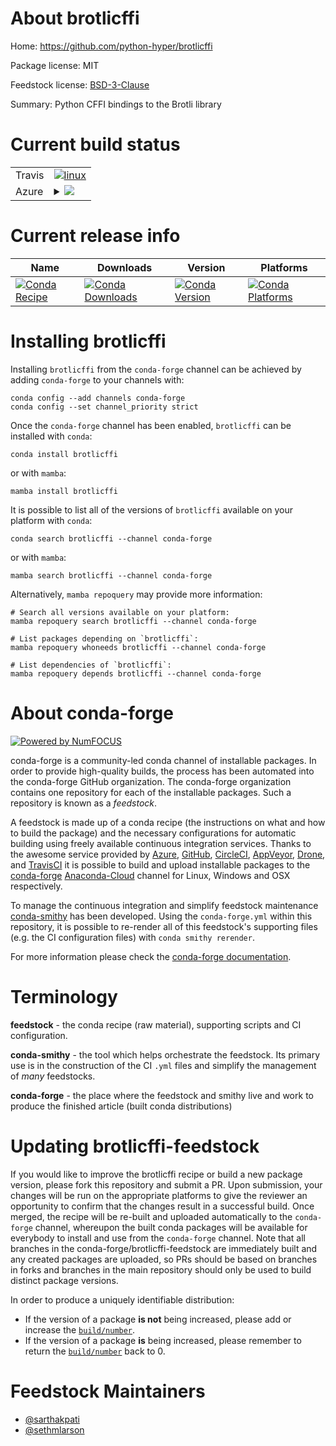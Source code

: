 About brotlicffi
================

Home: https://github.com/python-hyper/brotlicffi

Package license: MIT

Feedstock license: [BSD-3-Clause](https://github.com/conda-forge/brotlicffi-feedstock/blob/main/LICENSE.txt)

Summary: Python CFFI bindings to the Brotli library

Current build status
====================


<table><tr>
    <td>Travis</td>
    <td>
      <a href="https://app.travis-ci.com/conda-forge/brotlicffi-feedstock">
        <img alt="linux" src="https://img.shields.io/travis/com/conda-forge/brotlicffi-feedstock/main.svg?label=Linux">
      </a>
    </td>
  </tr>
    
  <tr>
    <td>Azure</td>
    <td>
      <details>
        <summary>
          <a href="https://dev.azure.com/conda-forge/feedstock-builds/_build/latest?definitionId=13321&branchName=main">
            <img src="https://dev.azure.com/conda-forge/feedstock-builds/_apis/build/status/brotlicffi-feedstock?branchName=main">
          </a>
        </summary>
        <table>
          <thead><tr><th>Variant</th><th>Status</th></tr></thead>
          <tbody><tr>
              <td>linux_64_python3.10.____cpython</td>
              <td>
                <a href="https://dev.azure.com/conda-forge/feedstock-builds/_build/latest?definitionId=13321&branchName=main">
                  <img src="https://dev.azure.com/conda-forge/feedstock-builds/_apis/build/status/brotlicffi-feedstock?branchName=main&jobName=linux&configuration=linux_64_python3.10.____cpython" alt="variant">
                </a>
              </td>
            </tr><tr>
              <td>linux_64_python3.7.____cpython</td>
              <td>
                <a href="https://dev.azure.com/conda-forge/feedstock-builds/_build/latest?definitionId=13321&branchName=main">
                  <img src="https://dev.azure.com/conda-forge/feedstock-builds/_apis/build/status/brotlicffi-feedstock?branchName=main&jobName=linux&configuration=linux_64_python3.7.____cpython" alt="variant">
                </a>
              </td>
            </tr><tr>
              <td>linux_64_python3.8.____73_pypy</td>
              <td>
                <a href="https://dev.azure.com/conda-forge/feedstock-builds/_build/latest?definitionId=13321&branchName=main">
                  <img src="https://dev.azure.com/conda-forge/feedstock-builds/_apis/build/status/brotlicffi-feedstock?branchName=main&jobName=linux&configuration=linux_64_python3.8.____73_pypy" alt="variant">
                </a>
              </td>
            </tr><tr>
              <td>linux_64_python3.8.____cpython</td>
              <td>
                <a href="https://dev.azure.com/conda-forge/feedstock-builds/_build/latest?definitionId=13321&branchName=main">
                  <img src="https://dev.azure.com/conda-forge/feedstock-builds/_apis/build/status/brotlicffi-feedstock?branchName=main&jobName=linux&configuration=linux_64_python3.8.____cpython" alt="variant">
                </a>
              </td>
            </tr><tr>
              <td>linux_64_python3.9.____73_pypy</td>
              <td>
                <a href="https://dev.azure.com/conda-forge/feedstock-builds/_build/latest?definitionId=13321&branchName=main">
                  <img src="https://dev.azure.com/conda-forge/feedstock-builds/_apis/build/status/brotlicffi-feedstock?branchName=main&jobName=linux&configuration=linux_64_python3.9.____73_pypy" alt="variant">
                </a>
              </td>
            </tr><tr>
              <td>linux_64_python3.9.____cpython</td>
              <td>
                <a href="https://dev.azure.com/conda-forge/feedstock-builds/_build/latest?definitionId=13321&branchName=main">
                  <img src="https://dev.azure.com/conda-forge/feedstock-builds/_apis/build/status/brotlicffi-feedstock?branchName=main&jobName=linux&configuration=linux_64_python3.9.____cpython" alt="variant">
                </a>
              </td>
            </tr><tr>
              <td>linux_aarch64_python3.10.____cpython</td>
              <td>
                <a href="https://dev.azure.com/conda-forge/feedstock-builds/_build/latest?definitionId=13321&branchName=main">
                  <img src="https://dev.azure.com/conda-forge/feedstock-builds/_apis/build/status/brotlicffi-feedstock?branchName=main&jobName=linux&configuration=linux_aarch64_python3.10.____cpython" alt="variant">
                </a>
              </td>
            </tr><tr>
              <td>linux_aarch64_python3.7.____cpython</td>
              <td>
                <a href="https://dev.azure.com/conda-forge/feedstock-builds/_build/latest?definitionId=13321&branchName=main">
                  <img src="https://dev.azure.com/conda-forge/feedstock-builds/_apis/build/status/brotlicffi-feedstock?branchName=main&jobName=linux&configuration=linux_aarch64_python3.7.____cpython" alt="variant">
                </a>
              </td>
            </tr><tr>
              <td>linux_aarch64_python3.8.____73_pypy</td>
              <td>
                <a href="https://dev.azure.com/conda-forge/feedstock-builds/_build/latest?definitionId=13321&branchName=main">
                  <img src="https://dev.azure.com/conda-forge/feedstock-builds/_apis/build/status/brotlicffi-feedstock?branchName=main&jobName=linux&configuration=linux_aarch64_python3.8.____73_pypy" alt="variant">
                </a>
              </td>
            </tr><tr>
              <td>linux_aarch64_python3.8.____cpython</td>
              <td>
                <a href="https://dev.azure.com/conda-forge/feedstock-builds/_build/latest?definitionId=13321&branchName=main">
                  <img src="https://dev.azure.com/conda-forge/feedstock-builds/_apis/build/status/brotlicffi-feedstock?branchName=main&jobName=linux&configuration=linux_aarch64_python3.8.____cpython" alt="variant">
                </a>
              </td>
            </tr><tr>
              <td>linux_aarch64_python3.9.____73_pypy</td>
              <td>
                <a href="https://dev.azure.com/conda-forge/feedstock-builds/_build/latest?definitionId=13321&branchName=main">
                  <img src="https://dev.azure.com/conda-forge/feedstock-builds/_apis/build/status/brotlicffi-feedstock?branchName=main&jobName=linux&configuration=linux_aarch64_python3.9.____73_pypy" alt="variant">
                </a>
              </td>
            </tr><tr>
              <td>linux_aarch64_python3.9.____cpython</td>
              <td>
                <a href="https://dev.azure.com/conda-forge/feedstock-builds/_build/latest?definitionId=13321&branchName=main">
                  <img src="https://dev.azure.com/conda-forge/feedstock-builds/_apis/build/status/brotlicffi-feedstock?branchName=main&jobName=linux&configuration=linux_aarch64_python3.9.____cpython" alt="variant">
                </a>
              </td>
            </tr><tr>
              <td>linux_ppc64le_python3.10.____cpython</td>
              <td>
                <a href="https://dev.azure.com/conda-forge/feedstock-builds/_build/latest?definitionId=13321&branchName=main">
                  <img src="https://dev.azure.com/conda-forge/feedstock-builds/_apis/build/status/brotlicffi-feedstock?branchName=main&jobName=linux&configuration=linux_ppc64le_python3.10.____cpython" alt="variant">
                </a>
              </td>
            </tr><tr>
              <td>linux_ppc64le_python3.7.____cpython</td>
              <td>
                <a href="https://dev.azure.com/conda-forge/feedstock-builds/_build/latest?definitionId=13321&branchName=main">
                  <img src="https://dev.azure.com/conda-forge/feedstock-builds/_apis/build/status/brotlicffi-feedstock?branchName=main&jobName=linux&configuration=linux_ppc64le_python3.7.____cpython" alt="variant">
                </a>
              </td>
            </tr><tr>
              <td>linux_ppc64le_python3.8.____73_pypy</td>
              <td>
                <a href="https://dev.azure.com/conda-forge/feedstock-builds/_build/latest?definitionId=13321&branchName=main">
                  <img src="https://dev.azure.com/conda-forge/feedstock-builds/_apis/build/status/brotlicffi-feedstock?branchName=main&jobName=linux&configuration=linux_ppc64le_python3.8.____73_pypy" alt="variant">
                </a>
              </td>
            </tr><tr>
              <td>linux_ppc64le_python3.8.____cpython</td>
              <td>
                <a href="https://dev.azure.com/conda-forge/feedstock-builds/_build/latest?definitionId=13321&branchName=main">
                  <img src="https://dev.azure.com/conda-forge/feedstock-builds/_apis/build/status/brotlicffi-feedstock?branchName=main&jobName=linux&configuration=linux_ppc64le_python3.8.____cpython" alt="variant">
                </a>
              </td>
            </tr><tr>
              <td>linux_ppc64le_python3.9.____73_pypy</td>
              <td>
                <a href="https://dev.azure.com/conda-forge/feedstock-builds/_build/latest?definitionId=13321&branchName=main">
                  <img src="https://dev.azure.com/conda-forge/feedstock-builds/_apis/build/status/brotlicffi-feedstock?branchName=main&jobName=linux&configuration=linux_ppc64le_python3.9.____73_pypy" alt="variant">
                </a>
              </td>
            </tr><tr>
              <td>linux_ppc64le_python3.9.____cpython</td>
              <td>
                <a href="https://dev.azure.com/conda-forge/feedstock-builds/_build/latest?definitionId=13321&branchName=main">
                  <img src="https://dev.azure.com/conda-forge/feedstock-builds/_apis/build/status/brotlicffi-feedstock?branchName=main&jobName=linux&configuration=linux_ppc64le_python3.9.____cpython" alt="variant">
                </a>
              </td>
            </tr><tr>
              <td>osx_64_python3.10.____cpython</td>
              <td>
                <a href="https://dev.azure.com/conda-forge/feedstock-builds/_build/latest?definitionId=13321&branchName=main">
                  <img src="https://dev.azure.com/conda-forge/feedstock-builds/_apis/build/status/brotlicffi-feedstock?branchName=main&jobName=osx&configuration=osx_64_python3.10.____cpython" alt="variant">
                </a>
              </td>
            </tr><tr>
              <td>osx_64_python3.7.____cpython</td>
              <td>
                <a href="https://dev.azure.com/conda-forge/feedstock-builds/_build/latest?definitionId=13321&branchName=main">
                  <img src="https://dev.azure.com/conda-forge/feedstock-builds/_apis/build/status/brotlicffi-feedstock?branchName=main&jobName=osx&configuration=osx_64_python3.7.____cpython" alt="variant">
                </a>
              </td>
            </tr><tr>
              <td>osx_64_python3.8.____73_pypy</td>
              <td>
                <a href="https://dev.azure.com/conda-forge/feedstock-builds/_build/latest?definitionId=13321&branchName=main">
                  <img src="https://dev.azure.com/conda-forge/feedstock-builds/_apis/build/status/brotlicffi-feedstock?branchName=main&jobName=osx&configuration=osx_64_python3.8.____73_pypy" alt="variant">
                </a>
              </td>
            </tr><tr>
              <td>osx_64_python3.8.____cpython</td>
              <td>
                <a href="https://dev.azure.com/conda-forge/feedstock-builds/_build/latest?definitionId=13321&branchName=main">
                  <img src="https://dev.azure.com/conda-forge/feedstock-builds/_apis/build/status/brotlicffi-feedstock?branchName=main&jobName=osx&configuration=osx_64_python3.8.____cpython" alt="variant">
                </a>
              </td>
            </tr><tr>
              <td>osx_64_python3.9.____73_pypy</td>
              <td>
                <a href="https://dev.azure.com/conda-forge/feedstock-builds/_build/latest?definitionId=13321&branchName=main">
                  <img src="https://dev.azure.com/conda-forge/feedstock-builds/_apis/build/status/brotlicffi-feedstock?branchName=main&jobName=osx&configuration=osx_64_python3.9.____73_pypy" alt="variant">
                </a>
              </td>
            </tr><tr>
              <td>osx_64_python3.9.____cpython</td>
              <td>
                <a href="https://dev.azure.com/conda-forge/feedstock-builds/_build/latest?definitionId=13321&branchName=main">
                  <img src="https://dev.azure.com/conda-forge/feedstock-builds/_apis/build/status/brotlicffi-feedstock?branchName=main&jobName=osx&configuration=osx_64_python3.9.____cpython" alt="variant">
                </a>
              </td>
            </tr><tr>
              <td>osx_arm64_python3.10.____cpython</td>
              <td>
                <a href="https://dev.azure.com/conda-forge/feedstock-builds/_build/latest?definitionId=13321&branchName=main">
                  <img src="https://dev.azure.com/conda-forge/feedstock-builds/_apis/build/status/brotlicffi-feedstock?branchName=main&jobName=osx&configuration=osx_arm64_python3.10.____cpython" alt="variant">
                </a>
              </td>
            </tr><tr>
              <td>osx_arm64_python3.8.____cpython</td>
              <td>
                <a href="https://dev.azure.com/conda-forge/feedstock-builds/_build/latest?definitionId=13321&branchName=main">
                  <img src="https://dev.azure.com/conda-forge/feedstock-builds/_apis/build/status/brotlicffi-feedstock?branchName=main&jobName=osx&configuration=osx_arm64_python3.8.____cpython" alt="variant">
                </a>
              </td>
            </tr><tr>
              <td>osx_arm64_python3.9.____cpython</td>
              <td>
                <a href="https://dev.azure.com/conda-forge/feedstock-builds/_build/latest?definitionId=13321&branchName=main">
                  <img src="https://dev.azure.com/conda-forge/feedstock-builds/_apis/build/status/brotlicffi-feedstock?branchName=main&jobName=osx&configuration=osx_arm64_python3.9.____cpython" alt="variant">
                </a>
              </td>
            </tr><tr>
              <td>win_64_python3.10.____cpython</td>
              <td>
                <a href="https://dev.azure.com/conda-forge/feedstock-builds/_build/latest?definitionId=13321&branchName=main">
                  <img src="https://dev.azure.com/conda-forge/feedstock-builds/_apis/build/status/brotlicffi-feedstock?branchName=main&jobName=win&configuration=win_64_python3.10.____cpython" alt="variant">
                </a>
              </td>
            </tr><tr>
              <td>win_64_python3.7.____cpython</td>
              <td>
                <a href="https://dev.azure.com/conda-forge/feedstock-builds/_build/latest?definitionId=13321&branchName=main">
                  <img src="https://dev.azure.com/conda-forge/feedstock-builds/_apis/build/status/brotlicffi-feedstock?branchName=main&jobName=win&configuration=win_64_python3.7.____cpython" alt="variant">
                </a>
              </td>
            </tr><tr>
              <td>win_64_python3.8.____73_pypy</td>
              <td>
                <a href="https://dev.azure.com/conda-forge/feedstock-builds/_build/latest?definitionId=13321&branchName=main">
                  <img src="https://dev.azure.com/conda-forge/feedstock-builds/_apis/build/status/brotlicffi-feedstock?branchName=main&jobName=win&configuration=win_64_python3.8.____73_pypy" alt="variant">
                </a>
              </td>
            </tr><tr>
              <td>win_64_python3.8.____cpython</td>
              <td>
                <a href="https://dev.azure.com/conda-forge/feedstock-builds/_build/latest?definitionId=13321&branchName=main">
                  <img src="https://dev.azure.com/conda-forge/feedstock-builds/_apis/build/status/brotlicffi-feedstock?branchName=main&jobName=win&configuration=win_64_python3.8.____cpython" alt="variant">
                </a>
              </td>
            </tr><tr>
              <td>win_64_python3.9.____73_pypy</td>
              <td>
                <a href="https://dev.azure.com/conda-forge/feedstock-builds/_build/latest?definitionId=13321&branchName=main">
                  <img src="https://dev.azure.com/conda-forge/feedstock-builds/_apis/build/status/brotlicffi-feedstock?branchName=main&jobName=win&configuration=win_64_python3.9.____73_pypy" alt="variant">
                </a>
              </td>
            </tr><tr>
              <td>win_64_python3.9.____cpython</td>
              <td>
                <a href="https://dev.azure.com/conda-forge/feedstock-builds/_build/latest?definitionId=13321&branchName=main">
                  <img src="https://dev.azure.com/conda-forge/feedstock-builds/_apis/build/status/brotlicffi-feedstock?branchName=main&jobName=win&configuration=win_64_python3.9.____cpython" alt="variant">
                </a>
              </td>
            </tr>
          </tbody>
        </table>
      </details>
    </td>
  </tr>
</table>

Current release info
====================

| Name | Downloads | Version | Platforms |
| --- | --- | --- | --- |
| [![Conda Recipe](https://img.shields.io/badge/recipe-brotlicffi-green.svg)](https://anaconda.org/conda-forge/brotlicffi) | [![Conda Downloads](https://img.shields.io/conda/dn/conda-forge/brotlicffi.svg)](https://anaconda.org/conda-forge/brotlicffi) | [![Conda Version](https://img.shields.io/conda/vn/conda-forge/brotlicffi.svg)](https://anaconda.org/conda-forge/brotlicffi) | [![Conda Platforms](https://img.shields.io/conda/pn/conda-forge/brotlicffi.svg)](https://anaconda.org/conda-forge/brotlicffi) |

Installing brotlicffi
=====================

Installing `brotlicffi` from the `conda-forge` channel can be achieved by adding `conda-forge` to your channels with:

```
conda config --add channels conda-forge
conda config --set channel_priority strict
```

Once the `conda-forge` channel has been enabled, `brotlicffi` can be installed with `conda`:

```
conda install brotlicffi
```

or with `mamba`:

```
mamba install brotlicffi
```

It is possible to list all of the versions of `brotlicffi` available on your platform with `conda`:

```
conda search brotlicffi --channel conda-forge
```

or with `mamba`:

```
mamba search brotlicffi --channel conda-forge
```

Alternatively, `mamba repoquery` may provide more information:

```
# Search all versions available on your platform:
mamba repoquery search brotlicffi --channel conda-forge

# List packages depending on `brotlicffi`:
mamba repoquery whoneeds brotlicffi --channel conda-forge

# List dependencies of `brotlicffi`:
mamba repoquery depends brotlicffi --channel conda-forge
```


About conda-forge
=================

[![Powered by
NumFOCUS](https://img.shields.io/badge/powered%20by-NumFOCUS-orange.svg?style=flat&colorA=E1523D&colorB=007D8A)](https://numfocus.org)

conda-forge is a community-led conda channel of installable packages.
In order to provide high-quality builds, the process has been automated into the
conda-forge GitHub organization. The conda-forge organization contains one repository
for each of the installable packages. Such a repository is known as a *feedstock*.

A feedstock is made up of a conda recipe (the instructions on what and how to build
the package) and the necessary configurations for automatic building using freely
available continuous integration services. Thanks to the awesome service provided by
[Azure](https://azure.microsoft.com/en-us/services/devops/), [GitHub](https://github.com/),
[CircleCI](https://circleci.com/), [AppVeyor](https://www.appveyor.com/),
[Drone](https://cloud.drone.io/welcome), and [TravisCI](https://travis-ci.com/)
it is possible to build and upload installable packages to the
[conda-forge](https://anaconda.org/conda-forge) [Anaconda-Cloud](https://anaconda.org/)
channel for Linux, Windows and OSX respectively.

To manage the continuous integration and simplify feedstock maintenance
[conda-smithy](https://github.com/conda-forge/conda-smithy) has been developed.
Using the ``conda-forge.yml`` within this repository, it is possible to re-render all of
this feedstock's supporting files (e.g. the CI configuration files) with ``conda smithy rerender``.

For more information please check the [conda-forge documentation](https://conda-forge.org/docs/).

Terminology
===========

**feedstock** - the conda recipe (raw material), supporting scripts and CI configuration.

**conda-smithy** - the tool which helps orchestrate the feedstock.
                   Its primary use is in the construction of the CI ``.yml`` files
                   and simplify the management of *many* feedstocks.

**conda-forge** - the place where the feedstock and smithy live and work to
                  produce the finished article (built conda distributions)


Updating brotlicffi-feedstock
=============================

If you would like to improve the brotlicffi recipe or build a new
package version, please fork this repository and submit a PR. Upon submission,
your changes will be run on the appropriate platforms to give the reviewer an
opportunity to confirm that the changes result in a successful build. Once
merged, the recipe will be re-built and uploaded automatically to the
`conda-forge` channel, whereupon the built conda packages will be available for
everybody to install and use from the `conda-forge` channel.
Note that all branches in the conda-forge/brotlicffi-feedstock are
immediately built and any created packages are uploaded, so PRs should be based
on branches in forks and branches in the main repository should only be used to
build distinct package versions.

In order to produce a uniquely identifiable distribution:
 * If the version of a package **is not** being increased, please add or increase
   the [``build/number``](https://docs.conda.io/projects/conda-build/en/latest/resources/define-metadata.html#build-number-and-string).
 * If the version of a package **is** being increased, please remember to return
   the [``build/number``](https://docs.conda.io/projects/conda-build/en/latest/resources/define-metadata.html#build-number-and-string)
   back to 0.

Feedstock Maintainers
=====================

* [@sarthakpati](https://github.com/sarthakpati/)
* [@sethmlarson](https://github.com/sethmlarson/)

